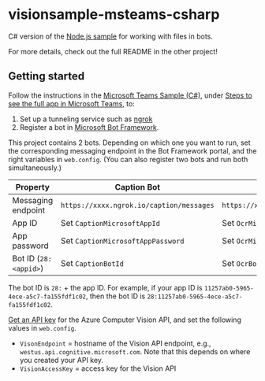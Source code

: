 # visionsample-msteams-csharp

C# version of the [Node.js sample](https://github.com/aosolis/visionsample-msteams-node) for working with files in bots.

For more details, check out the full README in the other project!

## Getting started
Follow the instructions in the [Microsoft Teams Sample (C#)](https://github.com/OfficeDev/microsoft-teams-sample-complete-csharp), under [Steps to see the full app in Microsoft Teams](https://github.com/OfficeDev/microsoft-teams-sample-complete-csharp#steps-to-see-the-full-app-in-microsoft-teams), to:
1. Set up a tunneling service such as [ngrok](https://ngrok.com/)
2. Register a bot in [Microsoft Bot Framework](https://dev.botframework.com/).

This project contains 2 bots. Depending on which one you want to run, set the corresponding messaging endpoint in the Bot Framework portal, and the right variables in `web.config`. (You can also register two bots and run both simultaneously.)

| Property | Caption Bot | OCR Bot |
|---|---|---|
| Messaging endpoint | `https://xxxx.ngrok.io/caption/messages` | `https://xxxx.ngrok.io/ocr/messages` |
| App ID | Set `CaptionMicrosoftAppId` | Set `OcrMicrosoftAppId` |
| App password | Set `CaptionMicrosoftAppPassword` | Set `OcrMicrosoftAppPassword` |
| Bot ID (`28:<appid>`) | Set `CaptionBotId` | Set `OcrBotId` |

The bot ID is `28:` + the app ID. For example, if your app ID is `11257ab0-5965-4ece-a5c7-fa155fdf1c02`, then the bot ID is `28:11257ab0-5965-4ece-a5c7-fa155fdf1c02`.

[Get an API key](https://azure.microsoft.com/en-us/try/cognitive-services/?api=computer-vision) for the Azure Computer Vision API, and set the following values in `web.config`.
* `VisonEndpoint` = hostname of the Vision API endpoint, e.g., `westus.api.cognitive.microsoft.com`. Note that this depends on where you created your API key.
* `VisionAccessKey` = access key for the Vision API
